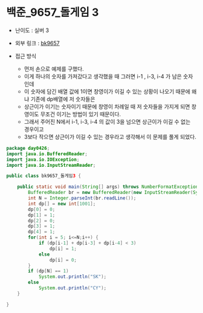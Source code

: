 백준_9657_돌게임 3
=============
* 난이도 : 실버 3
* 외부 링크 : [bk9657](https://www.acmicpc.net/problem/9657)

* 접근 방식
	+ 먼저 손으로 예제를 구했다.
	+ 이게 하나의 숫자를 가져갔다고 생각했을 때 그러면 i-1 , i-3, i-4 가 남은 숫자인데
	+ 이 숫자에 담긴 배열 값에 1이면 창영이가 이길 수 있는 상황이 나오기 때문에 왜냐 기존에 dp배열에 저 숫자들은
	+ 상근이가 이기는 숫자이기 때문에 창영이 차례일 때 저 숫자들을 가지게 되면 창영이도 무조건 이기는 방법이 있기 때문이다.
	+ 그래서 주어진 N에서 i-1, i-3, i-4 의 값이 3을 넘으면 상근이가 이길 수 없는 경우이고
	+ 3보다 작으면 상근이가 이길 수 있는 경우라고 생각해서 이 문제를 풀게 되었다.
```java
package day0426;
import java.io.BufferedReader;
import java.io.IOException;
import java.io.InputStreamReader;

public class bk9657_돌게임3 {

	public static void main(String[] args) throws NumberFormatException, IOException {
		BufferedReader br = new BufferedReader(new InputStreamReader(System.in));
		int N = Integer.parseInt(br.readLine());
		int dp[] = new int[1001];
		dp[0] = 0;
		dp[1] = 1;
		dp[2] = 0;
		dp[3] = 1;
		dp[4] = 1;
		for(int i = 5; i<=N;i++) {
			if (dp[i-1] + dp[i-3] + dp[i-4] < 3)
				dp[i] = 1;
			else
				dp[i] = 0;
		}
		if (dp[N] == 1)
			System.out.println("SK");
		else
			System.out.println("CY");
	}

}
